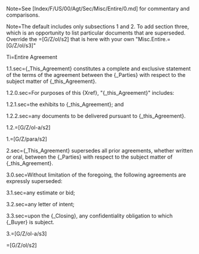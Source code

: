 Note=See [Index/F/US/00/Agt/Sec/Misc/Entire/0.md] for commentary and comparisons.

Note=The default includes only subsections 1 and 2.  To add section three, which is an opportunity to list particular documents that are superseded.  Override the =[G/Z/ol/s2] that is here with your own "Misc.Entire.=[G/Z/ol/s3]"

Ti=Entire Agreement

1.1.sec={_This_Agreement} constitutes a complete and exclusive statement of the terms of the agreement between the {_Parties} with respect to the subject matter of {_this_Agreement}.

1.2.0.sec=For purposes of this {Xref}, "{_this_Agreement}" includes:

1.2.1.sec=the exhibits to {_this_Agreement}; and

1.2.2.sec=any documents to be delivered pursuant to {_this_Agreement}.

1.2.=[G/Z/ol-a/s2]

1.=[G/Z/para/s2]

2.sec={_This_Agreement} supersedes all prior agreements, whether written or oral, between the {_Parties} with respect to the subject matter of {_this_Agreement}. 

3.0.sec=Without limitation of the foregoing, the following agreements are expressly superseded:

3.1.sec=any estimate or bid; 

3.2.sec=any letter of intent;

3.3.sec=upon the {_Closing}, any confidentiality obligation to which {_Buyer} is subject.

3.=[G/Z/ol-a/s3]

=[G/Z/ol/s2]
